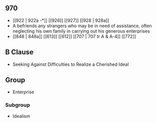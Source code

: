 ## 970
- [[922 | 922a -*]] [[926]] [[927]] [[928 | 928a]] 
- A befriends any strangers who may be in need of assistance, often neglecting his own family in carrying out his generous enterprises
- [[848 | 848a]] [[613]] [[612]] [[707 | 707 tr A &amp; A-4]] [[772]] 

## B Clause
- Seeking Against Difficulties to Realize a Cherished Ideal

## Group
- Enterprise

### Subgroup
- Idealism

